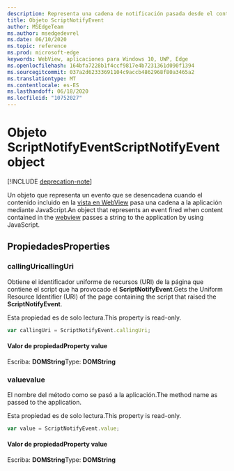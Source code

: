 ```yaml
---
description: Representa una cadena de notificación pasada desde el contenido de WebView a la aplicación.
title: Objeto ScriptNotifyEvent
author: MSEdgeTeam
ms.author: msedgedevrel
ms.date: 06/10/2020
ms.topic: reference
ms.prod: microsoft-edge
keywords: WebView, aplicaciones para Windows 10, UWP, Edge
ms.openlocfilehash: 164bfa7228b1f4ccf9817e4b7231361d090f1394
ms.sourcegitcommit: 037a2d62333691104c9accb4862968f80a3465a2
ms.translationtype: MT
ms.contentlocale: es-ES
ms.lasthandoff: 06/18/2020
ms.locfileid: "10752027"
---
```

# <span data-ttu-id="cfda0-104">Objeto ScriptNotifyEvent</span><span class="sxs-lookup"><span data-stu-id="cfda0-104">ScriptNotifyEvent object</span></span>  

[!INCLUDE [deprecation-note](../includes/deprecation-note.md)]  

<span data-ttu-id="cfda0-105">Un objeto que representa un evento que se desencadena cuando el contenido incluido en la [vista en WebView](../webview.md) pasa una cadena a la aplicación mediante JavaScript.</span><span class="sxs-lookup"><span data-stu-id="cfda0-105">An object that represents an event fired when content contained in the [webview](../webview.md) passes a string to the application by using JavaScript.</span></span>  

## <span data-ttu-id="cfda0-106">Propiedades</span><span class="sxs-lookup"><span data-stu-id="cfda0-106">Properties</span></span>  

### <span data-ttu-id="cfda0-107">callingUri</span><span class="sxs-lookup"><span data-stu-id="cfda0-107">callingUri</span></span>  

<span data-ttu-id="cfda0-108">Obtiene el identificador uniforme de recursos (URI) de la página que contiene el script que ha provocado el **ScriptNotifyEvent**.</span><span class="sxs-lookup"><span data-stu-id="cfda0-108">Gets the Uniform Resource Identifier (URI) of the page containing the script that raised the **ScriptNotifyEvent**.</span></span>  

<span data-ttu-id="cfda0-109">Esta propiedad es de solo lectura.</span><span class="sxs-lookup"><span data-stu-id="cfda0-109">This property is read-only.</span></span>  

```javascript
var callingUri = ScriptNotifyEvent.callingUri;
```  

#### <span data-ttu-id="cfda0-110">Valor de propiedad</span><span class="sxs-lookup"><span data-stu-id="cfda0-110">Property value</span></span>  

<span data-ttu-id="cfda0-111">Escriba: **DOMString**</span><span class="sxs-lookup"><span data-stu-id="cfda0-111">Type: **DOMString**</span></span>  

### <span data-ttu-id="cfda0-112">value</span><span class="sxs-lookup"><span data-stu-id="cfda0-112">value</span></span>  

<span data-ttu-id="cfda0-113">El nombre del método como se pasó a la aplicación.</span><span class="sxs-lookup"><span data-stu-id="cfda0-113">The method name as passed to the application.</span></span>  

<span data-ttu-id="cfda0-114">Esta propiedad es de solo lectura.</span><span class="sxs-lookup"><span data-stu-id="cfda0-114">This property is read-only.</span></span>  

```javascript
var value = ScriptNotifyEvent.value;
```  

#### <span data-ttu-id="cfda0-115">Valor de propiedad</span><span class="sxs-lookup"><span data-stu-id="cfda0-115">Property value</span></span>  

<span data-ttu-id="cfda0-116">Escriba: **DOMString**</span><span class="sxs-lookup"><span data-stu-id="cfda0-116">Type: **DOMString**</span></span>  
